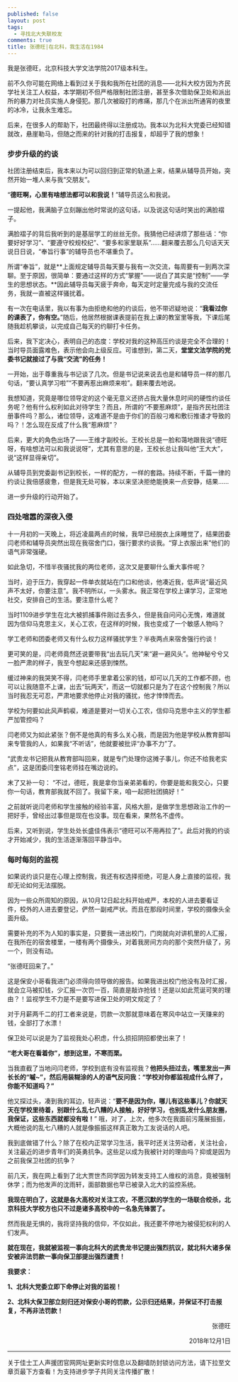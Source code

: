 ```yaml
---
published: false
layout: post
tags: 
  - 寻找北大失联校友
comments: true
title: 张德旺|在北科，我生活在1984
---
```


我是张德旺，北京科技大学文法学院2017级本科生。

前不久你可能在网络上看到过关于我和我所在社团的消息——北科大校方因为齐民学社关注工人权益，本学期初不但严格限制社团注册，甚至多次借助保卫处和派出所的暴力对社员实施人身侵犯。那几次被殴打的疼痛，那几个在派出所通宵的夜里的冰冷，让我永生难忘。

后来，在很多人的帮助下，社团最终得以注册成功。我本以为北科大党委已经知错就改，悬崖勒马，但随之而来的针对我的打击报复，却超乎了我的想象！

### 步步升级的约谈

社团注册结束后，我本来以为可以回归到正常的轨道上来，结果从辅导员开始，突然开始一堆人来与我“交朋友”。

“**德旺啊，心里有啥想法都可以和我说！**”辅导员这么和我说。

一提起他，我满脑子立刻蹦出他时常说的这句话，以及说这句话时笑出的满脸褶子。

满脸褶子的背后我听到的是基层学工的丝丝无奈。我猜他已经讲烦了那些话：“你要好好学习”、“要遵守校规校纪”、“要多和家里联系”……翻来覆去那么几句话天天说日日说，“奉旨行事”的辅导员也不堪重负了。

所谓“奉旨”，就是**上面规定辅导员每天要与我有一次交流，每周要有一到两次深聊。至于原因，很简单：要通过这样的方式“掌握”——说白了其实是“控制”——学生的思想状态。**因此辅导员每天疲于奔命，每天定时定量完成与我的交流任务，我就一直被这样骚扰着。

有一次在电话里，我以有事为由拒绝和他的约谈后，他不带迟疑地说：“**我看过你的课表了，你有空。**”随后，他居然根据课表提前在我上课的教室里等我，下课后尾随我趁机攀谈，以完成自己每天的约聊打卡任务。

后来，我下定决心，表明自己的态度：学校对我的这种高压约谈是完全不合理的！当时导员面露难色，表示他会向上级反应。可谁想到，第二天，**堂堂文法学院的党委书记就接过了与我“交流”的任务！**

一开始，出于尊重我与书记谈了几次。但是书记说来说去也是和辅导员一样的那几句话，“要认真学习啦”“不要再惹出麻烦来啦”。翻来覆去地说。

我想知道，究竟是哪位领导定的这个毫无意义还挤占我大量休息时间的硬性约谈任务呢？他有什么权利如此对待学生？而且，所谓的“不要惹麻烦”，是指齐民社团注册事件吗？那么，诸位领导，这难道不是由于你们的百般刁难和敷衍推诿才导致的吗？！怎么现在反成了什么我“惹麻烦”？

后来，更大的角色出场了——王维才副校长。王校长总是一脸和蔼地跟我说“德旺呀，有啥想法可以和我说说呀”，尤其有意思的是，王校长总让我叫他“王大大”，说“这样显得亲切”。

从辅导员到党委副书记到校长，一样的配方，一样的套路。持续不断，千篇一律的约谈让我倍感疲惫，但是我无处可躲，本以来坚决拒绝能换来一点安静，结果……

进一步升级的行动开始了。

### 四处喧嚣的深夜入侵

十一月初的一天晚上，将近凌晨两点的时候，我早已经脱衣上床睡觉了，结果团委闫老师和辅导员突然出现在我宿舍门口，强行要求约谈我。“穿上衣服出来”他们的语气非常强硬。

如此急切，不惜半夜骚扰我的两位老师，这次又是要聊什么重大事件呢？

当时，迫于压力，我穿起一件单衣就站在门口和他谈，他凑近我，低声说“最近风声不太好，你要注意”。我不明所以，一头雾水。我正常在学校上课学习，正常地社交，安排自己的生活。要注意什么呢？

当时1109进步学生在北大被抓捕事件刚过去多久，但是我自问问心无愧，难道就因为信仰马克思主义，关心工农，在这样的时候，我也变成了一个敏感人物吗？

学工老师和团委老师又有什么权力这样骚扰学生？半夜两点来宿舍强行约谈！

更可笑的是，闫老师竟然还说要带我“出去玩几天”来“避一避风头”。他神秘兮兮又一脸严肃的样子，我至今想起来还感到悚然。

缓过神来的我哭笑不得，闫老师手里拿着公家的钱，却可以几天的工作都不顾，也可以让我随意不上课，出去“玩两天”，而这一切就都只是为了在这个控制我？所以当时我忍无可忍，严肃地要求他停止对我的骚扰，他才悻悻而去。

学校为何要如此风声鹤唳，难道是要对一切关心工农，信仰马克思中主义的学生都严加管控吗？

闫老师又为如此紧张？倒不是他真的有多么关心我，而是因为他是学校从教育部叫来专管我的人，如果我“不听话”，他就要被批评“办事不力”了。

“武贵龙书记把我从教育部叫回来，就是专门处理你这摊子事儿，你还不给我老实点”，这是团委闫奎铭老师挂在嘴边说的。

末了又补一句： “不过，德旺，我是拿你当亲弟弟看的，你要是能和我交心，只要你一句话，教育部我就不回了。我留下来，咱一起把社团搞好！”

之前就听说闫老师和学生接触的经验丰富，风格大胆，是做学生思想政治工作的一把好手，曾经出过事但是现在也没事。现在看来，果然名不虚传。

后来，又听到说，学生处处长盛佳伟表示“德旺可以不用再拉了”。此后对我的约谈才开始减少，我的生活逐渐落回平静当中。

### 每时每刻的监视

如果说约谈只是在心理上控制我，我还有权选择拒绝，可是人身上直接的监视，我却无论如何无法摆脱。

因为一些众所周知的原因，从10月12日起北科开始戒严，本校的人进去要看证件，校外的人进去要登记，俨然一副戒严状。而且在那段时间里，学校的摄像头全面升级。

需要补充的不为人知的事实是，只要我一进出校门，门岗就向对讲机里的人汇报，在我所在的宿舍楼里，一楼有两个摄像头，对着我房间方向的那个突然升级了，另一个，则没有动。

“张德旺回来了。”

这是保安小哥看我进门必须得向领导做的报告。如果我进出校门他没有及时汇报，就会立马被扣钱，少汇报一次罚一百，简直是敲诈抢钱！还是以如此荒诞可笑的理由？！监视学生不力是不是要写进保卫处的明文规定了？

对于月薪两千二的打工者来说是，罚款一次那就意味着在寒风中站立一天赚来的钱，全部打了水漂！

保卫处可以说是为了监视我处心积虑，什么损招阴招都使出来了！

**“老大哥在看着你”，想到这里，不寒而栗。**

当我直截了当地问闫老师，学校到底有没有监视我？**他把头扭过去，嘴里发出一声长长的“嘁~”，然后用装糊涂的人的语气反问我：“学校对你都监视成什么样了，你能不知道吗？”**

他又探过头，凑到我的耳边，轻声说：“**要不是因为你，哪儿有这些事儿？你就天天在学校里待着，别跟什么乱七八糟的人接触，好好学习，也别乱发什么朋友圈，我保证，这些东西就都没有啦！**” 哦，对了，上次，他多次在我面前污蔑展振振，大概他说的乱七八糟的人就是像振振这样真正敢为工友说话的人吧。

我到底做错了什么？除了在校内正常学习生活，我平时还关注劳动者，关注社会，关注最近的进步青年们的英勇抗争。这些足以成为我被针对的理由吗？抑或是因为之前我保卫社团的抗争？

前几天，我在网上看到了北大贾世杰同学因为转发支持工人维权的消息，竟被强制休学；而为他发声的沈雨轩，面部数据也早已被录入北大的监控系统。

**我现在明白了，这就是各大高校对关注工农，不愿沉默的学生的一场联合绞杀，北京科技大学校方也只不过是诸多高校中的一名急先锋罢了。**

然而我是无惧的，我将坚持我的信仰，不仅如此，我还要不停地为被侵犯权利的人们发声。

**就在现在，我就被监视一事向北科大的武贵龙书记提出强烈抗议，就北科大诸多保安被非法罚款一事向保卫部提出强烈谴责！**

**我要求：**

**1、北科大党委立即下命停止对我的监视！**

**2、北科大保卫部立刻归还对保安小哥的罚款，公示归还结果，并保证不打击报复，不再非法罚款！**

<p align="right">张德旺</p>

<p align="right">2018年12月1日</p>

---
关于佳士工人声援团官网网址更新实时信息以及翻墙防封锁访问方法，请下拉至文章页最下方查看！为支持进步学子共同关注传播扩散！

